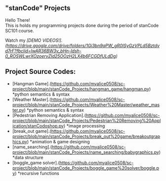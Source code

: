 ## "stanCode" Projects
Hello There!\
This is holds my programming projects done during the period of stanCode SC101 course.

Watch my *[DEMO VIDEOS!].(https://drive.google.com/drive/folders/1Gi3bn9qPW_gR0ISyGzVPLd5Bztdvd7rF?fbclid=IwAR36BW3v_bHn-Idsh-0_ROSWLwrXOzoervZId25OOzH2LX4b6FCGDfULdDg)*


## Project Source Codes:
* [Hangman Game].(https://github.com/myalice0508/sc-project/blob/main/stanCode_Projects/hangman_game/hangman.py)
  *python semantics & syntax
* [Weather Master].(https://github.com/myalice0508/sc-project/blob/main/stanCode_Projects/Weather%20Master/weather_master.py)
  *python semantics & syntax
* [Pedestrian Removing Application].(https://github.com/myalice0508/sc-project/blob/main/stanCode_Projects/Pedestrian%20Removing%20Application/stanCodoshop.py)
  *image processing
* [break_out game].(https://github.com/myalice0508/sc-project/blob/main/stanCode_Projects/break_out%20game/breakoutgraphics.py)
  *animation & game designing
* [name_searching].(https://github.com/myalice0508/sc-project/blob/main/stanCode_Projects/name_searching/babygraphics.py)
  *data structure
* [boggle_game solver].(https://github.com/myalice0508/sc-project/blob/main/stanCode_Projects/boggle_game%20solver/boggle.py)
  *recursive functions

